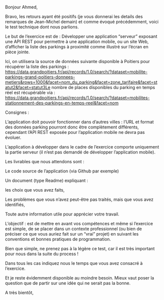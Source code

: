 Bonjour Ahmed,


Bravo, les retours ayant été positifs (je vous donnerai les details des remarques de Jean-Michel demain) et comme évoqué précédemment, voici le test technique dont nous parlions.



Le but de l’exercice est de :  Développer une application “serveur” exposant une API REST pour permettre à une application mobile, ou un site Web, d’afficher la liste des parkings à proximité comme illustré sur l’écran en pièce jointe.




Ici, on utilisera la source de données suivante disponible à Poitiers pour récupérer la liste des parkings : https://data.grandpoitiers.fr/api/records/1.0/search/?dataset=mobilite-parkings-grand-poitiers-donnees-metiers&rows=1000&facet=nom_du_parking&facet=zone_tarifaire&facet=statut2&facet=statut3Le nombre de places disponibles du parking en temps réel est récupérable via : https://data.grandpoitiers.fr/api/records/1.0/search/?dataset=mobilites-stationnement-des-parkings-en-temps-reel&facet=nom

Consignes :

L’application doit pouvoir fonctionner dans d’autres villes : l’URL et format des données parking pourront donc être complètement différents, cependant l’API REST exposée pour l’application mobile ne devra pas évoluer.

L’application à développer dans le cadre de l’exercice comporte uniquement la partie serveur (il n’est pas demandé de développer l’application mobile).



Les livrables que nous attendons sont :

Le code source de l’application (via Github par exemple)

Un document (type Readme) expliquant :

les choix que vous avez faits,

Les problèmes que vous n’avez peut-être pas traités, mais que vous avez identifiés,

Toute autre information utile pour apprécier votre travail.



L’objectif : est de mettre en avant vos compétences et même si l’exercice est simple, de se placer dans un contexte professionnel (ou bien de préciser ce que vous auriez fait sur un “vrai” projet) en suivant les conventions et bonnes pratiques de programmation.

Bien que simple, ne prenez pas à la légère ce test, car il est très important pour nous dans la suite du process !

Dans tous les cas indiquez nous le temps que vous avez consacré à l’exercice.





Et je reste évidemment disponible au moindre besoin. Mieux vaut poser la question que de partir sur une idée qui ne serait pas la bonne.



A très bientôt,


